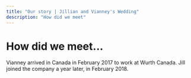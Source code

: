 ```yaml
---
title: "Our story | Jillian and Vianney's Wedding"
description: "How did we meet"
---
```


# How did we meet...

Vianney arrived in Canada in February 2017 to work at Wurth Canada. Jill joined the company a year later, in February 2018.
